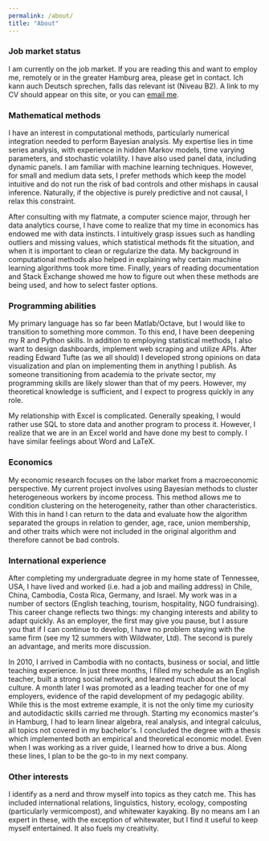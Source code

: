 ```yaml
---
permalink: /about/
title: "About"
---
```

### Job market status
I am currently on the job market. If you are reading this and want to employ me, remotely or in the greater Hamburg area, please get in contact. Ich kann auch Deutsch sprechen, falls das relevant ist (Niveau B2). A link to my CV should appear on this site, or you can [email me](mailto:jimbodonahue@gmail.com).

### Mathematical methods
I have an interest in computational methods, particularly numerical integration needed to perform Bayesian analysis. My expertise lies in time series analysis, with experience in hidden Markov models, time varying parameters, and stochastic volatility. I have also used panel data, including dynamic panels. I am familiar with machine learning techniques. However, for small and medium data sets, I prefer methods which keep the model intuitive and do not run the risk of bad controls and other mishaps in causal inference. Naturally, if the objective is purely predictive and not causal, I relax this constraint.

After consulting with my flatmate, a computer science major, through her data analytics course, I have come to realize that my time in economics has endowed me with data instincts. I intuitively grasp issues such as handling outliers and missing values, which statistical methods fit the situation, and when it is important to clean or regularize the data. My background in computational methods also helped in explaining why certain machine learning algorithms took more time. Finally, years of reading documentation and Stack Exchange showed me how to figure out when these methods are being used, and how to select faster options.

### Programming abilities
My primary language has so far been Matlab/Octave, but I would like to transition to something more common. To this end, I have been deepening my R and Python skills. In addition to employing statistical methods, I also want to design dashboards, implement web scraping and utilize APIs. After reading Edward Tufte (as we all should) I developed strong opinions on data visualization and plan on implementing them in anything I publish. As someone transitioning from academia to the private sector, my programming skills are likely slower than that of my peers. However, my theoretical knowledge is sufficient, and I expect to progress quickly in any role.

My relationship with Excel is complicated. Generally speaking, I would rather use SQL to store data and another program to process it. However, I realize that we are in an Excel world and have done my best to comply. I have similar feelings about Word and LaTeX.

### Economics
My economic research focuses on the labor market from a macroeconomic perspective. My current project involves using Bayesian methods to cluster heterogeneous workers by income process. This method allows me to condition clustering on the heterogeneity, rather than other characteristics. With this in hand I can return to the data and evaluate how the algorithm separated the groups in relation to gender, age, race, union membership, and other traits which were not included in the original algorithm and therefore cannot be bad controls.

### International experience
After completing my undergraduate degree in my home state of Tennessee, USA, I have lived and worked (i.e. had a job and mailing address) in Chile, China, Cambodia, Costa Rica, Germany, and Israel. My work was in a number of sectors (English teaching, tourism, hospitality, NGO fundraising). This career change reflects two things: my changing interests and ability to adapt quickly. As an employer, the first may give you pause, but I assure you that if I can continue to develop, I have no problem staying with the same firm (see my 12 summers with Wildwater, Ltd). The second is purely an advantage, and merits more discussion.

In 2010, I arrived in Cambodia with no contacts, business or social, and little teaching experience. In just three months, I filled my schedule as an English teacher, built a strong social network, and learned much about the local culture. A month later I was promoted as a leading teacher for one of my employers, evidence of the rapid development of my pedagogic ability. While this is the most extreme example, it is not the only time my curiosity and autodidactic skills carried me through. Starting my economics master's in Hamburg, I had to learn linear algebra, real analysis, and integral calculus, all topics not covered in my bachelor's. I concluded the degree with a thesis which implemented both an empirical and theoretical economic model. Even when I was working as a river guide, I learned how to drive a bus. Along these lines, I plan to be the go-to in my next company.

### Other interests
I identify as a nerd and throw myself into topics as they catch me. This has included international relations, linguistics, history, ecology, composting (particularly vermicompost), and whitewater kayaking. By no means am I an expert in these, with the exception of whitewater, but I find it useful to keep myself entertained. It also fuels my creativity.
